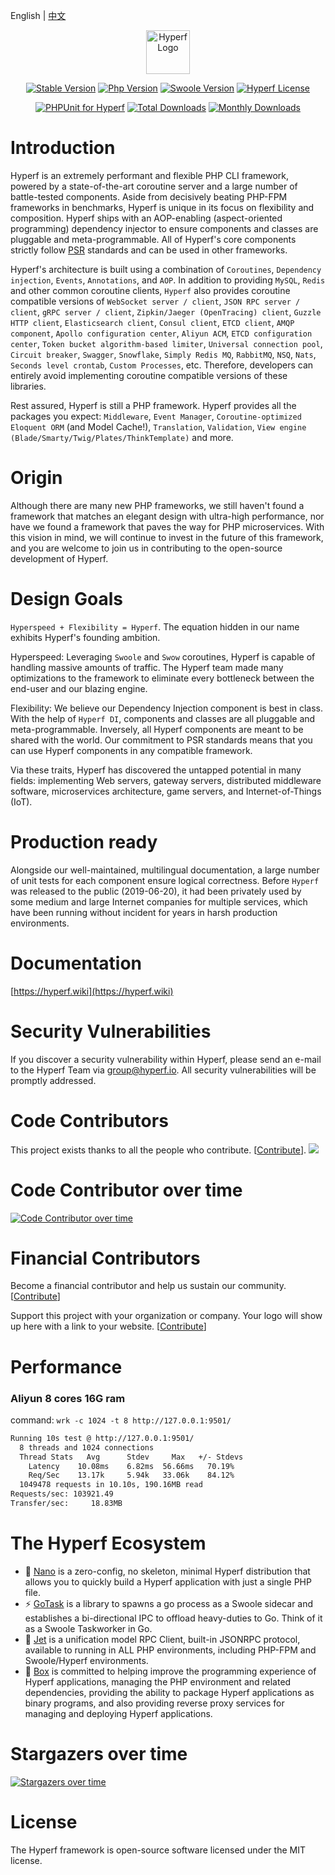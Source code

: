 English | [中文](./README-CN.md)

<p align="center"><a href="https://hyperf.io" target="_blank" rel="noopener noreferrer"><img width="70" src="https://cdn.jsdelivr.net/gh/hyperf/hyperf/docs/logo.png" alt="Hyperf Logo"></a></p>

<p align="center">
  <a href="https://github.com/hyperf/hyperf/releases"><img src="https://poser.pugx.org/hyperf/hyperf/v/stable" alt="Stable Version"></a>
  <a href="https://www.php.net"><img src="https://img.shields.io/badge/php-%3E=8.0-brightgreen.svg?maxAge=2592000" alt="Php Version"></a>
  <a href="https://github.com/swoole/swoole-src"><img src="https://img.shields.io/badge/swoole-%3E=4.5-brightgreen.svg?maxAge=2592000" alt="Swoole Version"></a>
  <a href="https://github.com/hyperf/hyperf/blob/master/LICENSE"><img src="https://img.shields.io/github/license/hyperf/hyperf.svg?maxAge=2592000" alt="Hyperf License"></a>
</p>
<p align="center">
  <a href="https://github.com/hyperf/hyperf/actions"><img src="https://github.com/hyperf/hyperf/workflows/PHPUnit%20for%20Hyperf/badge.svg" alt="PHPUnit for Hyperf"></a>
  <a href="https://packagist.org/packages/hyperf/framework"><img src="https://poser.pugx.org/hyperf/framework/downloads" alt="Total Downloads"></a>
  <a href="https://packagist.org/packages/hyperf/framework"><img src="https://poser.pugx.org/hyperf/framework/d/monthly" alt="Monthly Downloads"></a>
</p>

# Introduction

Hyperf is an extremely performant and flexible PHP CLI framework, powered by a state-of-the-art coroutine server and a large number of battle-tested components. Aside from decisively beating PHP-FPM frameworks in benchmarks, Hyperf is unique in its focus on flexibility and composition. Hyperf ships with an AOP-enabling (aspect-oriented programming) dependency injector to ensure components and classes are pluggable and meta-programmable. All of Hyperf's core components strictly follow [PSR](https://www.php-fig.org/psr) standards and can be used in other frameworks.

Hyperf's architecture is built using a combination of `Coroutines`, `Dependency injection`, `Events`, `Annotations`, and `AOP`. In addition to providing `MySQL`, `Redis` and other common coroutine clients, `Hyperf` also provides coroutine compatible versions of `WebSocket server / client`, `JSON RPC server / client`, `gRPC server / client`, `Zipkin/Jaeger (OpenTracing) client`, `Guzzle HTTP client`, `Elasticsearch client`, `Consul client`, `ETCD client`, `AMQP component`, `Apollo configuration center`, `Aliyun ACM`, `ETCD configuration center`, `Token bucket algorithm-based limiter`, `Universal connection pool`, `Circuit breaker`, `Swagger`, `Snowflake`, `Simply Redis MQ`, `RabbitMQ`, `NSQ`, `Nats`, `Seconds level crontab`, `Custom Processes`, etc. Therefore, developers can entirely avoid implementing coroutine compatible versions of these libraries.

Rest assured, Hyperf is still a PHP framework. Hyperf provides all the packages you expect: `Middleware`, `Event Manager`, `Coroutine-optimized Eloquent ORM` (and Model Cache!), `Translation`, `Validation`, `View engine (Blade/Smarty/Twig/Plates/ThinkTemplate)` and more.

# Origin

Although there are many new PHP frameworks, we still haven't found a framework that matches an elegant design with ultra-high performance, nor have we found a framework that paves the way for PHP microservices. With this vision in mind, we will continue to invest in the future of this framework, and you are welcome to join us in contributing to the open-source development of Hyperf.

# Design Goals

`Hyperspeed + Flexibility = Hyperf`. The equation hidden in our name exhibits Hyperf's founding ambition.  

Hyperspeed: Leveraging `Swoole` and `Swow` coroutines, Hyperf is capable of handling massive amounts of traffic. The Hyperf team made many optimizations to the framework to eliminate every bottleneck between the end-user and our blazing engine.   

Flexibility: We believe our Dependency Injection component is best in class. With the help of `Hyperf DI`, components and classes are all pluggable and meta-programmable. Inversely, all Hyperf components are meant to be shared with the world. Our commitment to PSR standards means that you can use Hyperf components in any compatible framework.

Via these traits, Hyperf has discovered the untapped potential in many fields: implementing Web servers, gateway servers, distributed middleware software, microservices architecture, game servers, and Internet-of-Things (IoT).

# Production ready

Alongside our well-maintained, multilingual documentation, a large number of unit tests for each component ensure logical correctness. Before `Hyperf` was released to the public (2019-06-20), it had been privately used by some medium and large Internet companies for multiple services, which have been running without incident for years in harsh production environments.

# Documentation

[https://hyperf.wiki](https://hyperf.wiki)

# Security Vulnerabilities

If you discover a security vulnerability within Hyperf, please send an e-mail to the Hyperf Team via group@hyperf.io. All security vulnerabilities will be promptly addressed.

# Code Contributors

This project exists thanks to all the people who contribute. [[Contribute](https://github.com/hyperf/hyperf/graphs/contributors)].
<a href="https://github.com/hyperf/hyperf/graphs/contributors"><img src="https://opencollective.com/hyperf/contributors.svg?width=890&button=false" /></a>

# Code Contributor over time

[![Code Contributor over time](https://contributor-overtime-api.apiseven.com/contributors-svg?chart=contributorOverTime&repo=hyperf/hyperf)](https://www.apiseven.com/en/contributor-graph?chart=contributorOverTime&repo=hyperf/hyperf)

# Financial Contributors

Become a financial contributor and help us sustain our community. [[Contribute](https://hyperf.wiki/#/en/donate)]

Support this project with your organization or company. Your logo will show up here with a link to your website. [[Contribute](https://hyperf.wiki/#/en/donate)]

# Performance

### Aliyun 8 cores 16G ram

command: `wrk -c 1024 -t 8 http://127.0.0.1:9501/`
```bash
Running 10s test @ http://127.0.0.1:9501/
  8 threads and 1024 connections
  Thread Stats   Avg      Stdev     Max   +/- Stdevs
    Latency    10.08ms    6.82ms  56.66ms   70.19%
    Req/Sec    13.17k     5.94k   33.06k    84.12%
  1049478 requests in 10.10s, 190.16MB read
Requests/sec: 103921.49
Transfer/sec:     18.83MB
```

# The Hyperf Ecosystem

- 🧬 [Nano](https://github.com/hyperf/nano) is a zero-config, no skeleton, minimal Hyperf distribution that allows you to quickly build a Hyperf application with just a single PHP file.
- ⚡️ [GoTask](https://github.com/hyperf/gotask) is a library to spawns a go process as a Swoole sidecar and establishes a bi-directional IPC to offload heavy-duties to Go. Think of it as a Swoole Taskworker in Go.
- 🚀 [Jet](https://github.com/hyperf/jet) is a unification model RPC Client, built-in JSONRPC protocol, available to running in ALL PHP environments, including PHP-FPM and Swoole/Hyperf environments. 
- 🧰 [Box](https://github.com/hyperf/box) is committed to helping improve the programming experience of Hyperf applications, managing the PHP environment and related dependencies, providing the ability to package Hyperf applications as binary programs, and also providing reverse proxy services for managing and deploying Hyperf applications.

# Stargazers over time

[![Stargazers over time](https://starchart.cc/hyperf/hyperf.svg)](https://starchart.cc/hyperf/hyperf.svg)

# License

The Hyperf framework is open-source software licensed under the MIT license.
